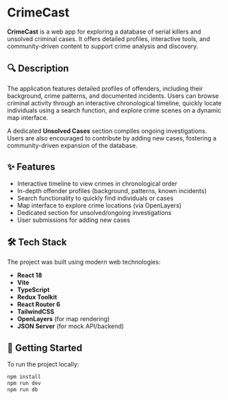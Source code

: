 # CrimeCast

**CrimeCast** is a web app for exploring a database of serial killers and unsolved criminal cases. It offers detailed
profiles, interactive tools, and community-driven content to support crime analysis and discovery.

## 🔍 Description

The application features detailed profiles of offenders, including their background, crime patterns, and documented
incidents. Users can browse criminal activity through an interactive chronological timeline, quickly locate individuals
using a search function, and explore crime scenes on a dynamic map interface.

A dedicated **Unsolved Cases** section compiles ongoing investigations. Users are also encouraged to contribute by
adding new cases, fostering a community-driven expansion of the database.

## ✨ Features

- Interactive timeline to view crimes in chronological order
- In-depth offender profiles (background, patterns, known incidents)
- Search functionality to quickly find individuals or cases
- Map interface to explore crime locations (via OpenLayers)
- Dedicated section for unsolved/ongoing investigations
- User submissions for adding new cases

## 🛠️ Tech Stack

The project was built using modern web technologies:

- **React 18**
- **Vite**
- **TypeScript**
- **Redux Toolkit**
- **React Router 6**
- **TailwindCSS**
- **OpenLayers** (for map rendering)
- **JSON Server** (for mock API/backend)

## 🚀 Getting Started

To run the project locally:

```bash
npm install
npm run dev
npm run db
```
